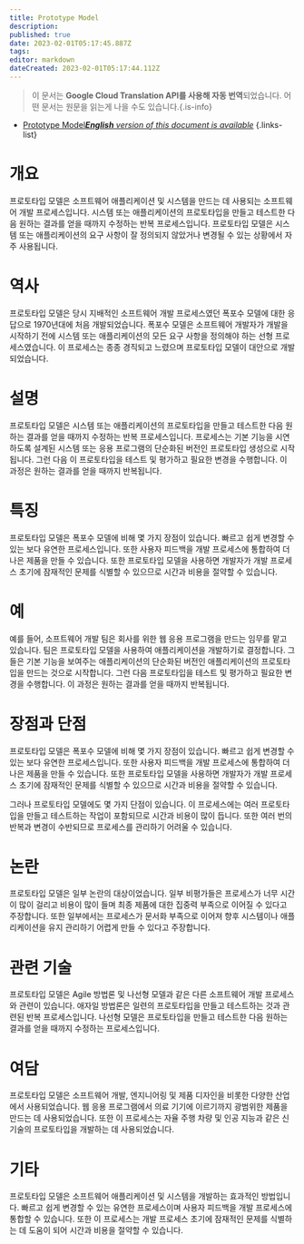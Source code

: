 ```yaml
---
title: Prototype Model
description: 
published: true
date: 2023-02-01T05:17:45.887Z
tags: 
editor: markdown
dateCreated: 2023-02-01T05:17:44.112Z
---
```


> 이 문서는 **Google Cloud Translation API를 사용해 자동 번역**되었습니다.
어떤 문서는 원문을 읽는게 나을 수도 있습니다.{.is-info}

- [Prototype Model***English** version of this document is available*](/en/Knowledge-base/Dictionary/prototype-model)
{.links-list}


# 개요
프로토타입 모델은 소프트웨어 애플리케이션 및 시스템을 만드는 데 사용되는 소프트웨어 개발 프로세스입니다. 시스템 또는 애플리케이션의 프로토타입을 만들고 테스트한 다음 원하는 결과를 얻을 때까지 수정하는 반복 프로세스입니다. 프로토타입 모델은 시스템 또는 애플리케이션의 요구 사항이 잘 정의되지 않았거나 변경될 수 있는 상황에서 자주 사용됩니다.

# 역사
프로토타입 모델은 당시 지배적인 소프트웨어 개발 프로세스였던 폭포수 모델에 대한 응답으로 1970년대에 처음 개발되었습니다. 폭포수 모델은 소프트웨어 개발자가 개발을 시작하기 전에 시스템 또는 애플리케이션의 모든 요구 사항을 정의해야 하는 선형 프로세스였습니다. 이 프로세스는 종종 경직되고 느렸으며 프로토타입 모델이 대안으로 개발되었습니다.

# 설명
프로토타입 모델은 시스템 또는 애플리케이션의 프로토타입을 만들고 테스트한 다음 원하는 결과를 얻을 때까지 수정하는 반복 프로세스입니다. 프로세스는 기본 기능을 시연하도록 설계된 시스템 또는 응용 프로그램의 단순화된 버전인 프로토타입 생성으로 시작됩니다. 그런 다음 이 프로토타입을 테스트 및 평가하고 필요한 변경을 수행합니다. 이 과정은 원하는 결과를 얻을 때까지 반복됩니다.

# 특징
프로토타입 모델은 폭포수 모델에 비해 몇 가지 장점이 있습니다. 빠르고 쉽게 변경할 수 있는 보다 유연한 프로세스입니다. 또한 사용자 피드백을 개발 프로세스에 통합하여 더 나은 제품을 만들 수 있습니다. 또한 프로토타입 모델을 사용하면 개발자가 개발 프로세스 초기에 잠재적인 문제를 식별할 수 있으므로 시간과 비용을 절약할 수 있습니다.

# 예
예를 들어, 소프트웨어 개발 팀은 회사를 위한 웹 응용 프로그램을 만드는 임무를 맡고 있습니다. 팀은 프로토타입 모델을 사용하여 애플리케이션을 개발하기로 결정합니다. 그들은 기본 기능을 보여주는 애플리케이션의 단순화된 버전인 애플리케이션의 프로토타입을 만드는 것으로 시작합니다. 그런 다음 프로토타입을 테스트 및 평가하고 필요한 변경을 수행합니다. 이 과정은 원하는 결과를 얻을 때까지 반복됩니다.

# 장점과 단점
프로토타입 모델은 폭포수 모델에 비해 몇 가지 장점이 있습니다. 빠르고 쉽게 변경할 수 있는 보다 유연한 프로세스입니다. 또한 사용자 피드백을 개발 프로세스에 통합하여 더 나은 제품을 만들 수 있습니다. 또한 프로토타입 모델을 사용하면 개발자가 개발 프로세스 초기에 잠재적인 문제를 식별할 수 있으므로 시간과 비용을 절약할 수 있습니다.

그러나 프로토타입 모델에도 몇 가지 단점이 있습니다. 이 프로세스에는 여러 프로토타입을 만들고 테스트하는 작업이 포함되므로 시간과 비용이 많이 듭니다. 또한 여러 번의 반복과 변경이 수반되므로 프로세스를 관리하기 어려울 수 있습니다.

# 논란
프로토타입 모델은 일부 논란의 대상이었습니다. 일부 비평가들은 프로세스가 너무 시간이 많이 걸리고 비용이 많이 들며 최종 제품에 대한 집중력 부족으로 이어질 수 있다고 주장합니다. 또한 일부에서는 프로세스가 문서화 부족으로 이어져 향후 시스템이나 애플리케이션을 유지 관리하기 어렵게 만들 수 있다고 주장합니다.

# 관련 기술
프로토타입 모델은 Agile 방법론 및 나선형 모델과 같은 다른 소프트웨어 개발 프로세스와 관련이 있습니다. 애자일 방법론은 일련의 프로토타입을 만들고 테스트하는 것과 관련된 반복 프로세스입니다. 나선형 모델은 프로토타입을 만들고 테스트한 다음 원하는 결과를 얻을 때까지 수정하는 프로세스입니다.

# 여담
프로토타입 모델은 소프트웨어 개발, 엔지니어링 및 제품 디자인을 비롯한 다양한 산업에서 사용되었습니다. 웹 응용 프로그램에서 의료 기기에 이르기까지 광범위한 제품을 만드는 데 사용되었습니다. 또한 이 프로세스는 자율 주행 차량 및 인공 지능과 같은 신기술의 프로토타입을 개발하는 데 사용되었습니다.

# 기타
프로토타입 모델은 소프트웨어 애플리케이션 및 시스템을 개발하는 효과적인 방법입니다. 빠르고 쉽게 변경할 수 있는 유연한 프로세스이며 사용자 피드백을 개발 프로세스에 통합할 수 있습니다. 또한 이 프로세스는 개발 프로세스 초기에 잠재적인 문제를 식별하는 데 도움이 되어 시간과 비용을 절약할 수 있습니다.